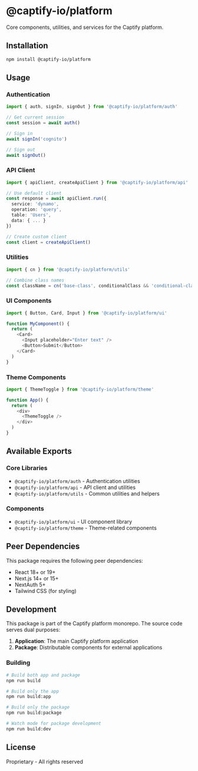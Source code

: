 # @captify-io/platform

Core components, utilities, and services for the Captify platform.

## Installation

```bash
npm install @captify-io/platform
```

## Usage

### Authentication

```typescript
import { auth, signIn, signOut } from '@captify-io/platform/auth'

// Get current session
const session = await auth()

// Sign in
await signIn('cognito')

// Sign out  
await signOut()
```

### API Client

```typescript
import { apiClient, createApiClient } from '@captify-io/platform/api'

// Use default client
const response = await apiClient.run({
  service: 'dynamo',
  operation: 'query',
  table: 'Users',
  data: { ... }
})

// Create custom client
const client = createApiClient()
```

### Utilities

```typescript
import { cn } from '@captify-io/platform/utils'

// Combine class names
const className = cn('base-class', conditionalClass && 'conditional-class')
```

### UI Components

```typescript
import { Button, Card, Input } from '@captify-io/platform/ui'

function MyComponent() {
  return (
    <Card>
      <Input placeholder="Enter text" />
      <Button>Submit</Button>
    </Card>
  )
}
```

### Theme Components

```typescript
import { ThemeToggle } from '@captify-io/platform/theme'

function App() {
  return (
    <div>
      <ThemeToggle />
    </div>
  )
}
```

## Available Exports

### Core Libraries
- `@captify-io/platform/auth` - Authentication utilities
- `@captify-io/platform/api` - API client and utilities
- `@captify-io/platform/utils` - Common utilities and helpers

### Components
- `@captify-io/platform/ui` - UI component library
- `@captify-io/platform/theme` - Theme-related components

## Peer Dependencies

This package requires the following peer dependencies:

- React 18+ or 19+
- Next.js 14+ or 15+
- NextAuth 5+
- Tailwind CSS (for styling)

## Development

This package is part of the Captify platform monorepo. The source code serves dual purposes:

1. **Application**: The main Captify platform application
2. **Package**: Distributable components for external applications

### Building

```bash
# Build both app and package
npm run build

# Build only the app
npm run build:app

# Build only the package
npm run build:package

# Watch mode for package development
npm run build:dev
```

## License

Proprietary - All rights reserved